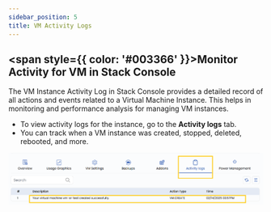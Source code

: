 ```yaml
---
sidebar_position: 5
title: VM Activity Logs
---
```

## <span style={{ color: '#003366' }}>Monitor Activity for VM in Stack Console</span>

The VM Instance Activity Log in Stack Console provides a detailed record of all actions and events related to a Virtual Machine Instance. This helps in monitoring and performance analysis for managing VM instances.

- To view activity logs for the instance, go to the **Activity logs** tab.
- You can track when a VM instance was created, stopped, deleted, rebooted, and more. 

![alt text](vmimages/vm-activity-log.png) 